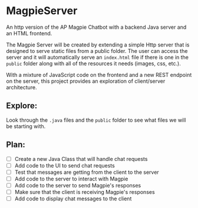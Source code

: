 # MagpieServer
An http version of the AP Magpie Chatbot with a backend Java server and an HTML frontend.

The Magpie Server will be created by extending a simple Http server that is designed to
serve static files from a public folder. The user can access the server and it will 
automatically serve an `index.html` file if there is one in the `public` folder along
with all of the resources it needs (images, css, etc.).

With a mixture of JavaScript code on the frontend and a new REST endpoint on the server,
this project provides an exploration of client/server architecture.

## Explore:
Look through the `.java` files and the `public` folder to see what files we will be starting with.

## Plan:
- [ ] Create a new Java Class that will handle chat requests
- [ ] Add code to the UI to send chat requests
- [ ] Test that messages are getting from the client to the server
- [ ] Add code to the server to interact with Magpie
- [ ] Add code to the server to send Magpie's responses
- [ ] Make sure that the client is receiving Magpie's responses
- [ ] Add code to display chat messages to the client
